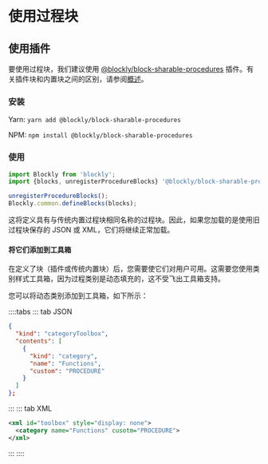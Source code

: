 # 使用过程块

## 使用插件

要使用过程块，我们建议使用 [@blockly/block-sharable-procedures](https://www.npmjs.com/package/@blockly/block-sharable-procedures) 插件。有关插件块和内置块之间的区别，请参阅[概述](/guides/create-custom-blocks/procedures/overview.html)。

### 安装

Yarn: `yarn add @blockly/block-sharable-procedures`

NPM: `npm install @blockly/block-sharable-procedures`

### 使用

```javascript
import Blockly from 'blockly';
import {blocks, unregisterProcedureBlocks} '@blockly/block-sharable-procedures';

unregisterProcedureBlocks();
Blockly.common.defineBlocks(blocks);
```

这将定义具有与传统内置过程块相同名称的过程块。因此，如果您加载的是使用旧过程块保存的 JSON 或 XML，它们将继续正常加载。

#### 将它们添加到工具箱

在定义了块（插件或传统内置块）后，您需要使它们对用户可用。这需要您使用类别样式工具箱，因为过程类别是动态填充的，这不受飞出工具箱支持。

您可以将动态类别添加到工具箱，如下所示：

::::tabs
::: tab JSON

```json
{ 
  "kind": "categoryToolbox", 
  "contents": [   
    {     
      "kind": "category",     
      "name": "Functions",     
      "custom": "PROCEDURE"   
    } 
  ]
};
```

:::
::: tab XML

```xml
<xml id="toolbox" style="display: none">  
  <category name="Functions" cusotm="PROCEDURE">
</xml>
```
:::
::::
